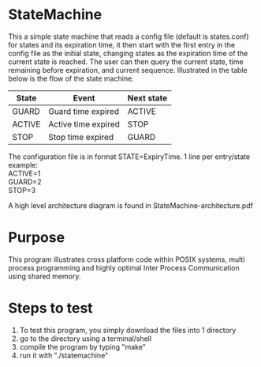 StateMachine
==============
This a simple state machine that reads a config file (default is states.conf)
for states and its expiration time, it then start with the first entry in the 
config file as the initial state, changing states as the expiration time of the 
current state is reached. The user can then query the current state, time 
remaining before expiration, and current sequence. Illustrated in the table 
below is the flow of the state machine.

State  |Event              |Next state
-------|-------------------|----------
GUARD  |Guard time expired |ACTIVE   
ACTIVE |Active time expired|STOP     
STOP   |Stop time expired  |GUARD    

The configuration file is in format STATE=ExpiryTime. 1 line per entry/state  
example:  
   ACTIVE=1  
   GUARD=2  
   STOP=3  

A high level architecture diagram is found in StateMachine-architecture.pdf
 
Purpose
==============
This program illustrates cross platform code within POSIX systems, multi process
programming and highly optimal Inter Process Communication using shared memory.

Steps to test
==============
1. To test this program, you simply download the files into 1 directory
2. go to the directory using a terminal/shell
3. compile the program by typing "make"
4. run it with "./statemachine"
    
